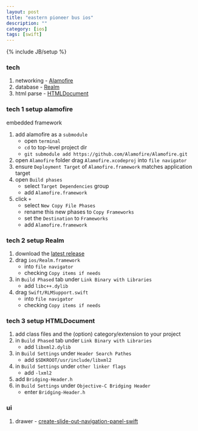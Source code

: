 ```yaml
---
layout: post
title: "eastern pioneer bus ios"
description: ""
category: [ios]
tags: [swift]
---
```

{% include JB/setup %}


### tech

1. networking - [Alamofire](https://github.com/Alamofire/Alamofire)
1. database - [Realm](http://realm.io/)
3. html parse - [HTMLDocument](https://github.com/stklieme/HTMLDocument)

### tech 1 setup alamofire

embedded framework

1. add alamofire as a `submodule`
	* open `terminal`
	* `cd` to top-level project dir
	* `git submodule add https://github.com/Alamofire/Alamofire.git`
1. open `Alamofire` folder drag `Alamofire.xcodeproj` into `file navigator`
1. ensure `Deployment Target` of `Alamofire.framework` matches application target
1. open `Build phases`
	* select `Target Dependencies` group
	* add `Alamofire.framework`
1. click `+` 
	* select `New Copy File Phases`
	* rename this new phases to `Copy Frameworks`
	* set the `Destination` to `Frameworks`
	* add `Alamofire.framework`

### tech 2 setup Realm

1. download the [latest release](http://static.realm.io/downloads/cocoa/latest)
1. drag `ios/Realm.framework`
	* into `file navigator`
	* checking `Copy items if needs`
1. in `Build Phased` tab under `Link Binary with Libraries`
	* add `libc++.dylib`
1. drag `Swift/RLMSupport.swift`
	* into `file navigator`
	* checking `Copy items if needs`

### tech 3 setup HTMLDocument

1. add class files and the (option) category/extension to your project
1. in `Build Phased` tab under `Link Binary with Libraries`
	* add `libxml2.dylib`
1. in `Build Settings` under `Header Search Pathes`
	* add `$SDKROOT/usr/include/libxml2`
1. in `Build Settings` under `other linker flags`
	* add `-lxml2`
1. add `Bridging-Header.h`
1. in `Build Settings` under `Objective-C Bridging Header`
	* enter `Bridging-Header.h`

### ui

1. drawer - [create-slide-out-navigation-panel-swift](http://www.raywenderlich.com/78568/create-slide-out-navigation-panel-swift)
